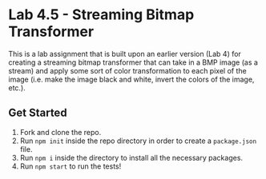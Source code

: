 Lab 4.5 - Streaming Bitmap Transformer
===
This is a lab assignment that is built upon an earlier version (Lab 4) for creating a streaming bitmap transformer that can take in a BMP image (as a stream) and apply some sort of color transformation to each pixel of the image (i.e. make the image black and white, invert the colors of the image, etc.).

## Get Started
1. Fork and clone the repo.
1. Run `npm init` inside the repo directory in order to create a `package.json` file. 
1. Run `npm i` inside the directory to install all the necessary packages.
1. Run `npm start` to run the tests!